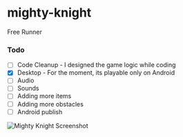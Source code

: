 # mighty-knight
Free Runner

### Todo
- [ ] Code Cleanup - I designed the game logic while coding
- [x] Desktop - For the moment, its playable only on Android
- [ ] Audio
- [ ] Sounds
- [ ] Adding more items
- [ ] Adding more obstacles
- [ ] Android publish

![Mighty Knight Screenshot](https://lut.im/51CbP3OLvz/BLLm1ug5NH0grHCH.jpg)
